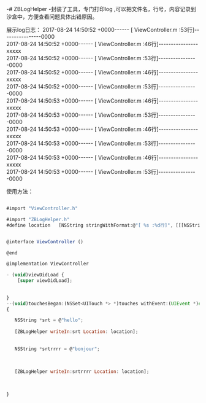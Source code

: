 -# ZBLogHelper
-封装了工具，专门打印log ,可以把文件名，行号，内容记录到沙盒中，方便查看问题具体出错原因。

展示log日志：
 2017-08-24 14:50:52 +0000------  [ ViewController.m :53行]----------------0000 </br>
  2017-08-24 14:50:52 +0000------  [ ViewController.m :46行]----------------xxxxx </br>
  2017-08-24 14:50:52 +0000------  [ ViewController.m :53行]----------------0000 </br>
  2017-08-24 14:50:52 +0000------  [ ViewController.m :46行]----------------xxxxx </br>
  2017-08-24 14:50:52 +0000------  [ ViewController.m :53行]----------------0000 </br>
 2017-08-24 14:50:53 +0000------  [ ViewController.m :46行]----------------xxxxx </br>
  2017-08-24 14:50:53 +0000------  [ ViewController.m :53行]----------------0000 </br>
  2017-08-24 14:50:53 +0000------  [ ViewController.m :46行]----------------xxxxx </br>
   2017-08-24 14:50:53 +0000------  [ ViewController.m :53行]----------------0000 </br>
   2017-08-24 14:50:53 +0000------  [ ViewController.m :46行]----------------xxxxx </br>
   2017-08-24 14:50:53 +0000------  [ ViewController.m :53行]----------------0000</br>


使用方法：
``` javascript

#import "ViewController.h"

#import "ZBLogHelper.h"
#define location   [NSString stringWithFormat:@"[ %s :%d行]", [[[NSString stringWithUTF8String:__FILE__] lastPathComponent] UTF8String],__LINE__]


@interface ViewController ()

@end

@implementation ViewController

- (void)viewDidLoad {
    [super viewDidLoad];
   
   
}
--(void)touchesBegan:(NSSet<UITouch *> *)touches withEvent:(UIEvent *)event
{

   NSString *srt = @"hello";
   
   [ZBLogHelper writeIn:srt Location: location];
    
   
   NSString *srtrrrr = @"bonjour";
   
    
   
   [ZBLogHelper writeIn:srtrrrr Location: location];

 
   
}

```
